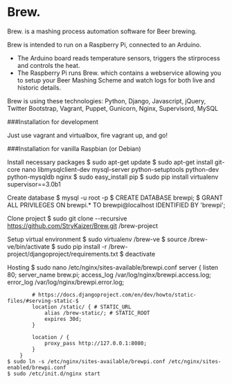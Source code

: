 Brew.
=====

Brew. is a mashing process automation software for Beer brewing.

Brew is intended to run on a Raspberry Pi, connected to an Arduino.

* The Arduino board reads temperature sensors, triggers the stirprocess and controls the heat.
* The Raspberry Pi runs Brew. which contains a webservice allowing you to setup your Beer Mashing Scheme and watch logs for both live and historic details.


Brew is using these technologies: Python, Django, Javascript, jQuery, Twitter Bootstrap, Vagrant, Puppet, Gunicorn, Nginx, Supervisord, MySQL


###Installation for development

Just use vagrant and virtualbox, fire vagrant up, and go!

###Installation for vanilla Raspbian (or Debian)

Install necessary packages
    $ sudo apt-get update
    $ sudo apt-get install git-core nano libmysqlclient-dev mysql-server python-setuptools python-dev python-mysqldb nginx
    $ sudo easy_install pip
    $ sudo pip install virtualenv supervisor==3.0b1

Create database
    $ mysql -u root -p
    $ CREATE DATABASE brewpi;
    $ GRANT ALL PRIVILEGES ON brewpi.* TO brewpi@localhost IDENTIFIED BY 'brewpi';

Clone project
    $ sudo git clone --recursive https://github.com/StryKaizer/Brew.git /brew-project

Setup virtual environment
    $ sudo virtualenv /brew-ve
    $ source /brew-ve/bin/activate
    $ sudo pip install -r /brew-project/djangoproject/requirements.txt
    $ deactivate

Hosting
    $ sudo nano /etc/nginx/sites-available/brewpi.conf
        server {
            listen 80;
            server_name brew.pi;
            access_log /var/log/nginx/brewpi.access.log;
            error_log /var/log/nginx/brewpi.error.log;

            # https://docs.djangoproject.com/en/dev/howto/static-files/#serving-static-$
            location /static/ { # STATIC_URL
                alias /brew-static/; # STATIC_ROOT
                expires 30d;
            }

            location / {
                proxy_pass http://127.0.0.1:8080;
            }
        }
    $ sudo ln -s /etc/nginx/sites-available/brewpi.conf /etc/nginx/sites-enabled/brewpi.conf
    $ sudo /etc/init.d/nginx start




